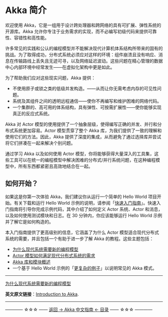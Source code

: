 # Akka 简介
欢迎使用 Akka，它是一组用于设计跨处理器和跨网络的具有可扩展、弹性系统的开源库。Akka 允许你专注于业务需求的实现，而不必编写初级代码来提供可靠性、容错性和高性能。

许多常见的实践和公认的编程模型并不能解决现代计算机体系结构所带来的固有的挑战。为了取得成功，分布式系统必须应对这样的环境：组件崩溃且没有响应、消息在传输路线上丢失且无迹可寻，以及网络延迟波动。这些问题在精心管理的数据中心内部环境中经常发生——在虚拟化架构中更是如此。

为了帮助我们应对这些现实问题，Akka 提供：

- 不使用原子或锁之类的低级并发构造。——从而让你无需考虑内存的可见性问题。
- 系统及其组件之间的透明远程通信——使你不再编写和维护困难的网络代码。
- 一个集群的、高可用的体系结构，具有弹性、可按需扩展性——使你能够实现真正的反应式系统。

Akka 对 Actor 模型的使用提供了一个抽象层级，使得编写正确的并发、并行和分布式系统更加容易。Actor 模型贯穿了整个 Akka 库，为我们提供了一致的理解和使用它们的方法。因此，Akka 提供了深度的集成，从而避免了通过选择库并尝试将它们拼凑在一起来解决个别问题。

通过学习 Akka 以及如何使用 Actor 模型，你将能够获得大量深入的工具集，这些工具可以在统一的编程模型中解决困难的分布式/并行系统问题，在这种编程模型中，所有东西都紧密且高效地结合在一起。

## 如何开始？
如果这是你第一次体验 Akka，我们建议你从运行一个简单的 Hello World 项目开始。有关下载和运行 Hello World 示例的说明，请参阅「[快速入门指南](articles/qucikstart-akka-java.md)」。快速入门指南将引导你完成示例代码，其中介绍了如何定义 Actor 系统、Actor 和消息，以及如何使用测试模块和日志。在 30 分钟内，你应该能够运行 Hello World 示例并了解它是如何构造的。

本入门指南提供了更高级别的信息，它涵盖了为什么 Actor 模型适合现代分布式系统的需要，并且包括一个有助于进一步了解 Akka 的教程。这些主题包括：

- [为什么现代系统需要新的编程模型](articles/getting-started-guide/actors-motivation.md)
- [Actor 模型如何满足现代分布式系统的需求](articles/getting-started-guide/actor-intro.md)
- [Akka 库和模块概述](articles/getting-started-guide/modules.md)
- 一个基于 Hello World 示例的「[更复杂的例子](https://doc.akka.io/docs/akka/current/guide/tutorial.html)」以说明常见的 Akka 模式。

----------

[为什么现代系统需要新的编程模型](articles/getting-started-guide/actors-motivation.md)

**英文原文链接**：[Introduction to Akka](https://doc.akka.io/docs/akka/current/guide/introduction.html).

----------
———— ☆☆☆ —— [返回 -> Akka 中文指南 <- 目录](https://github.com/guobinhit/akka-guide/blob/master/README.md) —— ☆☆☆ ————